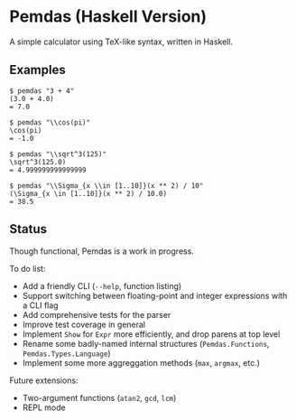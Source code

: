 # Pemdas (Haskell Version)

A simple calculator using TeX-like syntax, written in Haskell.

## Examples

```console
$ pemdas "3 + 4"
(3.0 + 4.0)
= 7.0

$ pemdas "\\cos(pi)"
\cos(pi)
= -1.0

$ pemdas "\\sqrt^3(125)"
\sqrt^3(125.0)
= 4.999999999999999

$ pemdas "\\Sigma_{x \\in [1..10]}(x ** 2) / 10"
(\Sigma_{x \in [1..10]}(x ** 2) / 10.0)
= 38.5
```

## Status

Though functional, Pemdas is a work in progress.

To do list:

* Add a friendly CLI (`--help`, function listing)
* Support switching between floating-point and integer expressions with a CLI flag
* Add comprehensive tests for the parser
* Improve test coverage in general
* Implement `Show` for `Expr` more efficiently, and drop parens at top level
* Rename some badly-named internal structures (`Pemdas.Functions`, `Pemdas.Types.Language`)
* Implement some more aggreggation methods (`max`, `argmax`, etc.)

Future extensions:

* Two-argument functions (`atan2`, `gcd`, `lcm`)
* REPL mode
